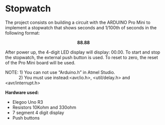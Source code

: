 Stopwatch
=========

The  project  consists  on  building  a  circuit  with  the  ARDUINO  Pro  Mini  to  implement  a stopwatch that shows seconds and 1/100th of seconds in the following format:
**<p align="center">88.88</p>**

After  power  up,  the  4-digit  LED  display  will  display:    00.00.
To  start  and  stop  the stopwatch, the external push button is used. To reset to zero, the reset of the Pro Mini board will be used.

NOTE: 1) You can not use “Arduino.h” in Atmel Studio.  
&nbsp; &nbsp; &nbsp; &nbsp; &nbsp; &nbsp;2) You must use instead:<avr/io.h>, <util/delay.h> and <avr/interrupt.h>




**Hardware used:**
- Elegoo Uno R3
- Resistors 10Kohm and 330ohm
- 7 segment 4 digit display
- Push buttons

